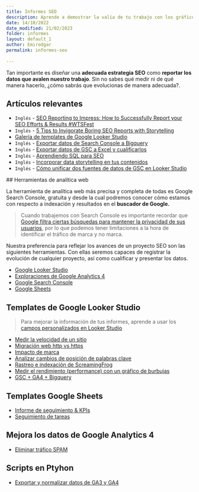 ```yaml
---
title: Informes SEO
description: Aprende a demostrar la valía de tu trabajo con los gráficos e informes adecuados
date: 14/10/2022
date_modified: 21/02/2023
folder: informes
layout: default_1
author: Emirodgar
permalink: informes-seo
  
---
```


Tan importante es diseñar una **adecuada estrategia SEO** como **reportar los datos que avalen nuestro trabajo**. Sin no sabes qué medir ni de qué manera hacerlo, ¿cómo sabrás que evolucionas de manera adecuada?.

<section id="cs_recursos"></section>

## Artículos relevantes

- `Inglés` -  [SEO Reporting to Impress: How to Successfully Report your SEO Efforts & Results #WTSFest](https://www.slideshare.net/aleydasolis/seo-reporting-to-impress-how-to-successfully-report-your-seo-efforts-results-wtsfest)
- `Inglés` -  [5 Tips to Invigorate Boring SEO Reports with Storytelling](https://moz.com/blog/seo-reports-with-storytelling)
- [Galería de templates de Google Looker Studio](https://datastudio.google.com/gallery)
- `Inglés` - [Exportar datos de Search Console a Bigquery](https://developers.google.com/search/blog/2023/02/bulk-data-export)
- `Inglés` - [Exportar datos de GSC a Excel y cualificarlos](https://www.youtube.com/watch?v=wLVrHKursgU)
- `Inglés` - [Aprendiendo SQL para SEO](https://www.aeripret.com/sql-for-seo/)
- `Inglés` - [Incorporar data storytelling en tus contenidos](https://lazarinastoy.com/six-practical-ways-to-implement-data-storytelling-in-your-consulting/)
- `Inglés` - [Cómo unificar dos fuentes de datos de GSC en Looker Studio](https://developers.google.com/search/blog/2023/03/gsc-data-blending-looker-studio)



<section id="cs_herramientas"></section>
## Herramientas de analítica web

La herramienta de analítica web más precisa y completa de todas es Google Search Console, gratuita y desde la cual podremos conocer cómo estamos con respecto a indexación y resultados en el **buscador de Google.**

> Cuando trabajemos con Search Console es importante recordar que [Google filtra ciertas búsquedas para mantener la privacidad de sus usuarios](https://developers.google.com/search/blog/2022/10/performance-data-deep-dive), por lo que podemos tener limitaciones a la hora de identificar el tráfico de marca y no marca.


Nuestra preferencia para reflejar los avances de un proyecto SEO son las siguientes herramientas. Con ellas seremos capaces de registrar la evolución de cualquier proyecto, así como cualificar y presentar los datos.

 - [Google Looker Studio](https://datastudio.google.com/)
 - [Exploraciones de Google Analytics 4](https://support.google.com/analytics/answer/7579450?hl=es#zippy=,secciones-de-este-art%C3%ADculo)
 - [Google Search Console](https://search.google.com/search-console/performance/search-analytics)
 - [Google Sheets](https://www.google.es/intl/es/sheets/about/)




## Templates de Google Looker Studio

> Para mejorar la información de tus informes, aprende a usar los [campos personalizados en Looker Studio](https://chuletaseo.com/campos-personalizados-data-studio)

 
- [Medir la velocidad de un sitio]( https://www.searchenginejournal.com/build-speed-dashboards-google-data-studio/321343/)
- [Migración web http vs https](https://simoncox.com/article/using-google-data-studio-to-review-your-http-to-https-migration)
- [Impacto de marca](https://www.morrowlytics.co.uk/google-data-studio/benchmarking-your-search-penetration/)
- [Analizar cambios de posición de palabras clave]( https://datastudio.google.com/u/0/reporting/1Fm7x1vc0vLokRhGf0WqaMd52mw7wjaSI/page/6zXD)
- [Rastreo e indexación de ScreamingFrog](https://datastudio.google.com/reporting/4ce5740d-318d-42bb-befc-5dfb6c7e28f0/page/p_mignxmm5rc)
- [Medir el rendimiento (performance) con un gráfico de burbujas](https://developers.google.com/search/blog/2022/04/performance-optimization-bubble-chart)
- [GSC + GA4 + Bigquery](https://bigcommerce.websiteadvantage.com.au/tag-rocket/articles/google-search-console-and-ga4-to-bigquery-and-looker-studio/)



## Templates Google Sheets 

- [Informe de seguimiento & KPIs](https://docs.google.com/spreadsheets/d/1zWkOVpXJ_jlHK96gz414KEryDgqIYg9V0huyvKOofzE/edit#gid=0) 
- [Seguimiento de tareas](https://docs.google.com/spreadsheets/d/1S4oO4Ss0MYlyUDm_AaRLCd5r6r3NUUd9E5LAyPa7fFM/edit?usp=sharing)

## Mejora los datos de Google Analytics 4

 - [Eliminar tráfico SPAM](https://chuletaseo.com/eliminar-trafico-spam-robot)


## Scripts en Ptyhon

- [Exportar y normalizar datos de GA3 y GA4](https://github.com/locomotive-agency/GA3toGA4) 



<section id="cs_pr"></section>


